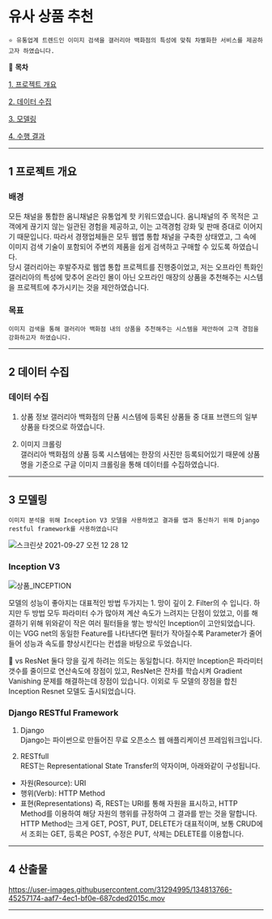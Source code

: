 # 유사 상품 추천

    ⭐ 유통업계 트렌드인 이미지 검색을 갤러리아 백화점의 특성에 맞춰 차별화한 서비스를 제공하고자 하였습니다.

📖 **목차**

[1. 프로젝트 개요](#1-프로젝트-개요)

[2. 데이터 수집](#2-데이터-수집)

[3. 모델링](#3-모델링)

[4. 수행 결과](#4-수행-결과)
***
## 1 프로젝트 개요

### 배경

모든 채널을 통합한 옴니채널은 유통업계 핫 키워드였습니다. 옴니채널의 주 목적은 고객에게 끊기지 않는 일관된 경험을 제공하고, 이는 고객경험 강화 및 판매 증대로 이어지기 때문입니다. 따라서 경쟁업체들은 모두 웹앱 통합 채널을 구축한 상태였고, 그 속에 이미지 검색 기술이 포함되어 주변의 제품을 쉽게 검색하고 구매할 수 있도록 하였습니다.   
당시 갤러리아는 후발주자로 웹앱 통합 프로젝트를 진행중이었고, 저는 오프라인 특화인 갤러리아의 특성에 맞추어 온라인 몰이 아닌 오프라인 매장의 상품을 추천해주는 시스템을 프로젝트에 추가시키는 것을 제안하였습니다.

### 목표

    이미지 검색을 통해 갤러리아 백화점 내의 상품을 추천해주는 시스템을 제안하여 고객 경험을 강화하고자 하였습니다.

***
## 2 데이터 수집

### 데이터 수집

1. 상품 정보
갤러리아 백화점의 단품 시스템에 등록된 상품들 중 대표 브랜드의 일부 상품을 타겟으로 하였습니다.
 
2. 이미지 크롤링   
갤러리아 백화점의 상품 등록 시스템에는 한장의 사진만 등록되어있기 때문에 상품명을 기준으로 구글 이미지 크롤링을 통해 데이터를 수집하였습니다.

***
## 3 모델링

    이미지 분석을 위해 Inception V3 모델을 사용하였고 결과를 앱과 통신하기 위해 Django restful framework를 사용하였습니다

![스크린샷 2021-09-27 오전 12 28 12](https://user-images.githubusercontent.com/31294995/134814213-cf3fa6e8-2e92-4f51-875c-37b6c72ed406.png)

### Inception V3

![상품_INCEPTION](https://user-images.githubusercontent.com/31294995/134816350-1ada0d9e-33d4-4317-9337-ab2274e63261.PNG)

모델의 성능이 좋아지는 대표적인 방법 두가지는 1. 망이 깊이 2. Filter의 수 입니다.
하지만 두 방법 모두 파라미터 수가 많아져 계산 속도가 느려지는 단점이 있었고, 이를 해결하기 위해 위와같이 작은 여러 필터들을 쌓는 방식인 Inception이 고안되었습니다.
이는 VGG net의 동일한 Feature를 나타낸다면 필터가 작아질수록 Parameter가 줄어들어 성능과 속도를 향상시킨다는 컨셉을 바탕으로 두었습니다.

📌 vs ResNet
둘다 망을 깊게 하려는 의도는 동일합니다.
하지만 Inception은 파라미터 갯수를 줄이므로 연산속도에 장점이 있고, ResNet은 잔차를 학습시켜 Gradient Vanishing 문제를 해결하는데 장점이 있습니다.
이외로 두 모델의 장점을 합친 Inception Resnet 모델도 출시되었습니다.

### Django RESTful Framework

1. Django   
Django는 파이썬으로 만들어진 무료 오픈소스 웹 애플리케이션 프레임워크입니다.

2. RESTfull   
REST는 Representational State Transfer의 약자이며, 아래와같이 구성됩니다.
+ 자원(Resource): URI
+ 행위(Verb): HTTP Method
+ 표현(Representations)
즉, REST는 URI를 통해 자원을 표시하고, HTTP Method를 이용하여 해당 자원의 행위를 규정하여 그 결과를 받는 것을 말합니다.
HTTP Method는 크게 GET, POST, PUT, DELETE가 대표적이며, 보통 CRUD에서 조회는 GET, 등록은 POST, 수정은 PUT, 삭제는 DELETE를 이용합니다.


***
## 4 산출물

https://user-images.githubusercontent.com/31294995/134813766-45257174-aaf7-4ec1-bf0e-687cded2015c.mov

***
